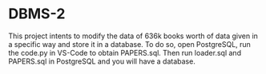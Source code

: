 # DBMS-2
This project intents to modify the data of 636k books worth of data given in a specific way and store it in a database. To do so, open PostgreSQL, run the code.py in VS-Code to obtain PAPERS.sql. Then run loader.sql and PAPERS.sql in PostgreSQL and you will have a database.
